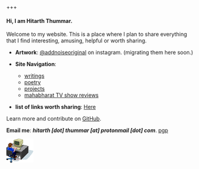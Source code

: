 


+++
#### Hi, I am Hitarth Thummar.
 Welcome to my website. This is a place where I plan to share everything that
  I find interesting, amusing, helpful or worth sharing.

- **Artwork**: [@addnoiseoriginal](https://www.instagram.com/addnoiseoriginal) on
  instagram. (migrating them here soon.)

- **Site Navigation**: 
	* [writings](/posts/writings)
	* [poetry](/posts/poems)
	* [projects](/posts/projects)
	* [mahabharat TV show reviews](/posts/mahabharat)

- **list of links worth sharing**: [Here](/posts/writings/interesting_links)

Learn more and contribute on [GitHub](https://github.com/gtlsgamr).

**Email me**: ***hitarth [dot] thummar [at] protonmail [dot] com***. 
[pgp](/static/key.txt)

![guycomputer](static/images/guycomputer.gif)

